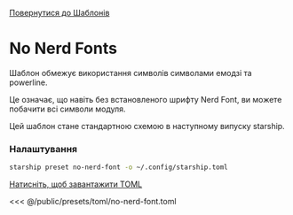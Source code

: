 [Повернутися до Шаблонів](./#no-nerd-fonts)

# No Nerd Fonts

Шаблон обмежує використання символів символами емодзі та powerline.

Це означає, що навіть без встановленого шрифту Nerd Font, ви можете побачити всі символи модуля.

Цей шаблон стане стандартною схемою в наступному випуску starship.

### Налаштування

```sh
starship preset no-nerd-font -o ~/.config/starship.toml
```

[Натисніть, щоб завантажити TOML](/presets/toml/no-nerd-font.toml)

<<< @/public/presets/toml/no-nerd-font.toml
